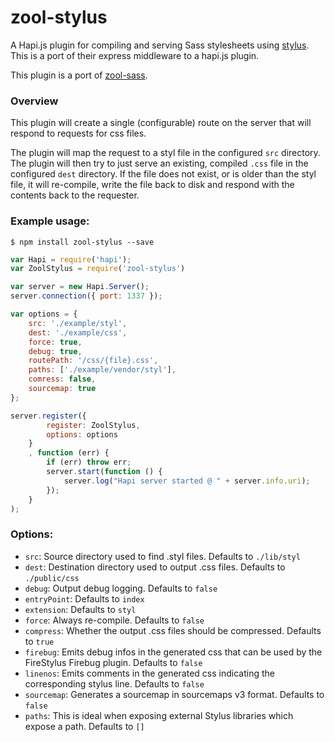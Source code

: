 # zool-stylus

A Hapi.js plugin for compiling and serving Sass stylesheets using [stylus](https://github.com/stylus/stylus).
This is a port of their express middleware to a hapi.js plugin. 

This plugin is a port of [zool-sass](https://github.com/stuplum/zool-sass).

### Overview

This plugin will create a single (configurable) route on the server that will respond to requests for css files. 

The plugin will map the request to a styl file in the configured `src` directory. The plugin will then try to just serve an existing, compiled `.css` file in the configured `dest` directory. If the file does not exist, or is older than the styl file, it will re-compile, write the file back to disk and respond with the contents back to the requester. 


### Example usage:

```shell
$ npm install zool-stylus --save
```

```javascript
var Hapi = require('hapi');
var ZoolStylus = require('zool-stylus')

var server = new Hapi.Server();
server.connection({ port: 1337 });

var options = {
    src: './example/styl',
    dest: './example/css',
    force: true,
    debug: true,
    routePath: '/css/{file}.css',
    paths: ['./example/vendor/styl'],
    comress: false,
    sourcemap: true
};

server.register({
        register: ZoolStylus,
        options: options
    }
    , function (err) {
        if (err) throw err;
        server.start(function () {
            server.log("Hapi server started @ " + server.info.uri);
        });
    }
);
```

### Options:

* `src`: Source directory used to find .styl files. Defaults to `./lib/styl`
* `dest`: Destination directory used to output .css files. Defaults to `./public/css`
* `debug`: Output debug logging. Defaults to `false`
* `entryPoint`: Defaults to `index`
* `extension`: Defaults to `styl`
* `force`: Always re-compile. Defaults to `false`
* `compress`: Whether the output .css files should be compressed. Defaults to `true`
* `firebug`: Emits debug infos in the generated css that can be used by the FireStylus Firebug plugin. Defaults to `false`
* `linenos`: Emits comments in the generated css indicating the corresponding stylus line. Defaults to `false`
* `sourcemap`: Generates a sourcemap in sourcemaps v3 format. Defaults to `false`
* `paths`: This is ideal when exposing external Stylus libraries which expose a path. Defaults to `[]`